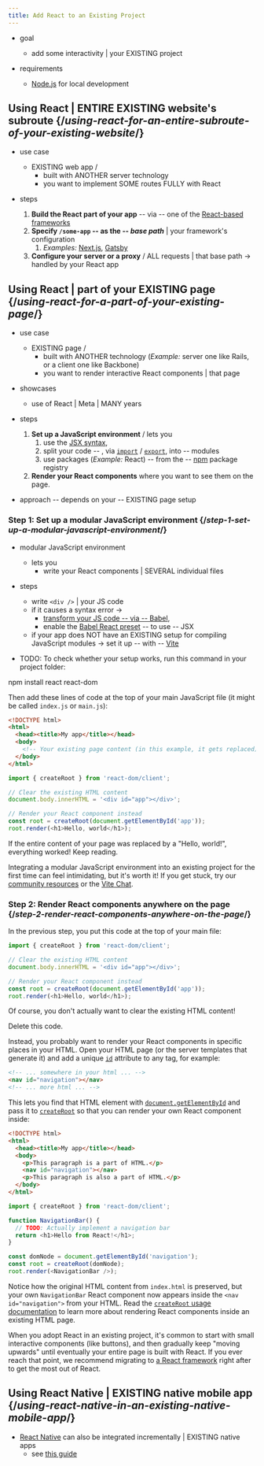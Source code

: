 ```yaml
---
title: Add React to an Existing Project
---
```


* goal
  * add some interactivity | your EXISTING project

* requirements
  * [Node.js](https://nodejs.org/en/) for local development

## Using React | ENTIRE EXISTING website's subroute {/*using-react-for-an-entire-subroute-of-your-existing-website*/}

* use case
  * EXISTING web app / 
    * built with ANOTHER server technology
    * you want to implement SOME routes FULLY with React

* steps
  1. **Build the React part of your app** -- via -- one of the [React-based frameworks](start-a-new-react-project)
  2. **Specify `/some-app` -- as the -- *base path*** | your framework's configuration
     1. _Examples:_ [Next.js](https://nextjs.org/docs/api-reference/next.config.js/basepath), [Gatsby](https://www.gatsbyjs.com/docs/how-to/previews-deploys-hosting/path-prefix/)
  3. **Configure your server or a proxy** / ALL requests | that base path -> handled by your React app

## Using React | part of your EXISTING page {/*using-react-for-a-part-of-your-existing-page*/}

* use case
  * EXISTING page / 
    * built with ANOTHER technology (_Example:_ server one like Rails, or a client one like Backbone)
    * you want to render interactive React components | that page

* showcases
  * use of React | Meta | MANY years

* steps
  1. **Set up a JavaScript environment** / lets you
     1. use the [JSX syntax](/learn/writing-markup-with-jsx),
     2. split your code -- , via [`import`](https://developer.mozilla.org/en-US/docs/Web/JavaScript/Reference/Statements/import) / [`export`](https://developer.mozilla.org/en-US/docs/Web/JavaScript/Reference/Statements/export), into -- modules 
     3. use packages (_Example:_ React) -- from the -- [npm](https://www.npmjs.com/) package registry
  2. **Render your React components** where you want to see them on the page.

* approach -- depends on your -- EXISTING page setup

### Step 1: Set up a modular JavaScript environment {/*step-1-set-up-a-modular-javascript-environment*/}

* modular JavaScript environment
  * lets you 
    * write your React components | SEVERAL individual files

* steps
  * write `<div />` | your JS code
  * if it causes a syntax error ->
    * [transform your JS code -- via -- Babel](https://babeljs.io/setup),
    * enable the [Babel React preset](https://babeljs.io/docs/babel-preset-react) -- to use -- JSX
  * if your app does NOT have an EXISTING setup for compiling JavaScript modules -> set it up -- with -- [Vite](https://vitejs.dev/)

* TODO:
To check whether your setup works, run this command in your project folder:

<TerminalBlock>
npm install react react-dom
</TerminalBlock>

Then add these lines of code at the top of your main JavaScript file (it might be called `index.js` or `main.js`):

<Sandpack>

```html index.html hidden
<!DOCTYPE html>
<html>
  <head><title>My app</title></head>
  <body>
    <!-- Your existing page content (in this example, it gets replaced) -->
  </body>
</html>
```

```js src/index.js active
import { createRoot } from 'react-dom/client';

// Clear the existing HTML content
document.body.innerHTML = '<div id="app"></div>';

// Render your React component instead
const root = createRoot(document.getElementById('app'));
root.render(<h1>Hello, world</h1>);
```

</Sandpack>

If the entire content of your page was replaced by a "Hello, world!", everything worked! Keep reading.

<Note>

Integrating a modular JavaScript environment into an existing project for the first time can feel intimidating, but it's worth it! 
If you get stuck, try our [community resources](/community) or the [Vite Chat](https://chat.vitejs.dev/).

</Note>

### Step 2: Render React components anywhere on the page {/*step-2-render-react-components-anywhere-on-the-page*/}

In the previous step, you put this code at the top of your main file:

```js
import { createRoot } from 'react-dom/client';

// Clear the existing HTML content
document.body.innerHTML = '<div id="app"></div>';

// Render your React component instead
const root = createRoot(document.getElementById('app'));
root.render(<h1>Hello, world</h1>);
```

Of course, you don't actually want to clear the existing HTML content!

Delete this code.

Instead, you probably want to render your React components in specific places in your HTML. 
Open your HTML page (or the server templates that generate it) and add a unique [`id`](https://developer.mozilla.org/en-US/docs/Web/HTML/Global_attributes/id) attribute to any tag, for example:

```html
<!-- ... somewhere in your html ... -->
<nav id="navigation"></nav>
<!-- ... more html ... -->
```

This lets you find that HTML element with [`document.getElementById`](https://developer.mozilla.org/en-US/docs/Web/API/Document/getElementById) and pass it to [`createRoot`](/reference/react-dom/client/createRoot) so that you can render your own React component inside:

<Sandpack>

```html index.html
<!DOCTYPE html>
<html>
  <head><title>My app</title></head>
  <body>
    <p>This paragraph is a part of HTML.</p>
    <nav id="navigation"></nav>
    <p>This paragraph is also a part of HTML.</p>
  </body>
</html>
```

```js src/index.js active
import { createRoot } from 'react-dom/client';

function NavigationBar() {
  // TODO: Actually implement a navigation bar
  return <h1>Hello from React!</h1>;
}

const domNode = document.getElementById('navigation');
const root = createRoot(domNode);
root.render(<NavigationBar />);
```

</Sandpack>

Notice how the original HTML content from `index.html` is preserved, but your own `NavigationBar` React component now appears inside the `<nav id="navigation">` from your HTML. 
Read the [`createRoot` usage documentation](/reference/react-dom/client/createRoot#rendering-a-page-partially-built-with-react) to learn more about rendering React components inside an existing HTML page.

When you adopt React in an existing project, it's common to start with small interactive components (like buttons), and then gradually keep "moving upwards" until eventually your entire page is built with React. 
If you ever reach that point, we recommend migrating to [a React framework](/learn/start-a-new-react-project) right after to get the most out of React.

## Using React Native | EXISTING native mobile app {/*using-react-native-in-an-existing-native-mobile-app*/}

* [React Native](https://reactnative.dev/) can also be integrated incrementally | EXISTING native apps
  * see [this guide](https://reactnative.dev/docs/integration-with-existing-apps)
